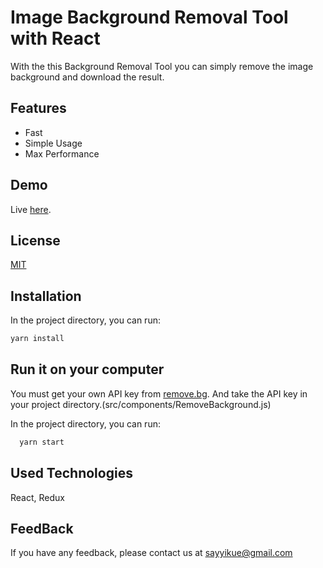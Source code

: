 

# Image Background Removal Tool with React

With the this Background Removal Tool you can simply remove the image background and download the result.

## Features

- Fast
- Simple Usage
- Max Performance

## Demo

Live [here](https://remove-img-background.vercel.app/).


## License

[MIT](https://choosealicense.com/licenses/mit/)


## Installation

In the project directory, you can run:

```bash 
yarn install

```

## Run it on your computer
You must get your own API key from [remove.bg](https://remove.bg/).
And take the API key in your project directory.(src/components/RemoveBackground.js)

In the project directory, you can run:
```bash
  yarn start
```


## Used Technologies

 React, Redux


## FeedBack

If you have any feedback, please contact us at sayyikue@gmail.com

  
